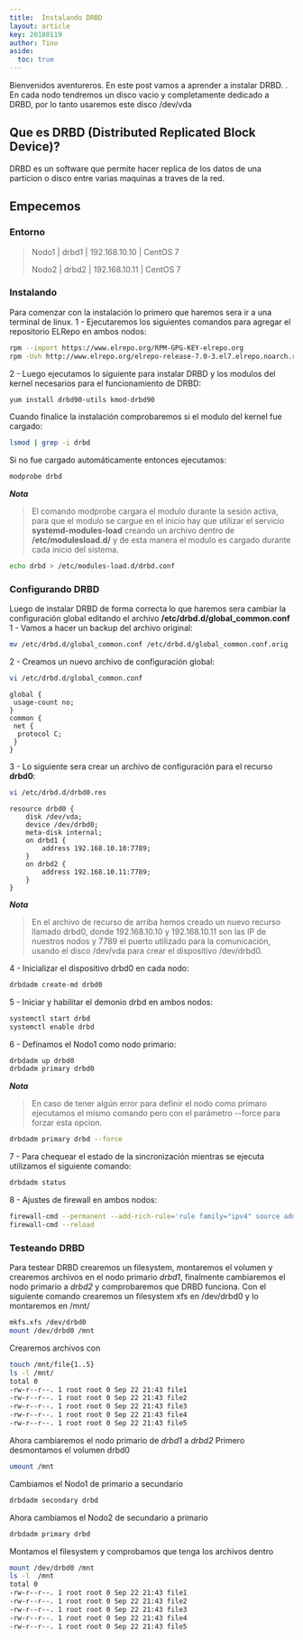 ```yaml
---
title:  Instalando DRBD
layout: article
key: 20180119
author: Tino
aside:
  toc: true
---
```


Bienvenidos aventureros.
En este post vamos a aprender a instalar DRBD. <!-- more -->.
En cada nodo tendremos un disco vacio y completamente dedicado a DRBD, por lo tanto usaremos este disco /dev/vda

## Que es DRBD (Distributed Replicated Block Device)?

DRBD es un software que permite hacer replica de los datos de una particion o disco entre varias maquinas a traves de la red.

## Empecemos
### Entorno
> Nodo1 | drbd1 | 192.168.10.10 | CentOS 7
>
> Nodo2 | drbd2 | 192.168.10.11 | CentOS 7

### Instalando
Para comenzar con la instalación lo primero que haremos sera ir a una terminal de linux.
1 - Ejecutaremos los siguientes comandos para agregar el repositorio ELRepo en ambos nodos:
~~~ bash
rpm --import https://www.elrepo.org/RPM-GPG-KEY-elrepo.org
rpm -Uvh http://www.elrepo.org/elrepo-release-7.0-3.el7.elrepo.noarch.rpm
~~~

2 - Luego ejecutamos lo siguiente para instalar DRBD y los modulos del kernel necesarios para el funcionamiento de DRBD:
~~~ bash
yum install drbd90-utils kmod-drbd90
~~~

Cuando finalice la instalación comprobaremos si el modulo del kernel fue cargado:
~~~ bash
lsmod | grep -i drbd
~~~

Si no fue cargado automáticamente entonces ejecutamos:
~~~ bash
modprobe drbd
~~~

***Nota***
> El comando modprobe cargara el modulo durante la sesión activa, para que el modulo se cargue en el inicio hay que utilizar el servicio **systemd-modules-load** creando un archivo dentro de **/etc/modulesload.d/** y de esta manera el modulo es cargado durante cada inicio del sistema.

~~~ bash
echo drbd > /etc/modules-load.d/drbd.conf
~~~

### Configurando DRBD
Luego de instalar DRBD de forma correcta lo que haremos sera cambiar la configuración global editando el archivo **/etc/drbd.d/global_common.conf**
1 - Vamos a hacer un backup del archivo original:
~~~ bash
mv /etc/drbd.d/global_common.conf /etc/drbd.d/global_common.conf.orig
~~~

2 - Creamos un nuevo archivo de configuración global:
~~~ bash
vi /etc/drbd.d/global_common.conf
~~~
~~~
global {
 usage-count no;
}
common {
 net {
  protocol C;
 }
}
~~~

3 - Lo siguiente sera crear un archivo de configuración para el recurso **drbd0**:
~~~ bash
vi /etc/drbd.d/drbd0.res
~~~
~~~
resource drbd0 {
	disk /dev/vda;
	device /dev/drbd0;
	meta-disk internal;
	on drbd1 {
		address 192.168.10.10:7789;
	}
	on drbd2 {
		address 192.168.10.11:7789;
	}
}
~~~

***Nota***
>  En el archivo de recurso de arriba hemos creado un nuevo recurso llamado drbd0, donde 192.168.10.10 y 192.168.10.11 son las IP de nuestros nodos y 7789 el puerto utilizado para la comunicación, usando el disco /dev/vda para crear el dispositivo /dev/drbd0.

4 - Inicializar el dispositivo drbd0 en cada nodo:

~~~ bash
drbdadm create-md drbd0
~~~

5 - Iniciar y habilitar el demonio drbd en ambos nodos:
~~~ bash
systemctl start drbd
systemctl enable drbd
~~~

6 - Definamos el Nodo1 como nodo primario:
~~~ bash
drbdadm up drbd0
drbdadm primary drbd0
~~~
***Nota***
>  En caso de tener algún error para definir el nodo como primaro ejecutamos el mismo comando pero con el parámetro --force para forzar esta opcion.

~~~ bash
drbdadm primary drbd --force
~~~

7 - Para chequear el estado de la sincronización mientras se ejecuta utilizamos el siguiente comando:
~~~ bash
drbdadm status
~~~

8 - Ajustes de firewall en ambos nodos:
~~~ bash
firewall-cmd --permanent --add-rich-rule='rule family="ipv4" source address="ip_nodo" port port="7789" protocol="tcp" accept'
firewall-cmd --reload
~~~

### Testeando DRBD

Para testear DRBD crearemos un filesystem, montaremos el volumen y crearemos archivos en el nodo primario _drbd1_, finalmente cambiaremos el nodo primario a _drbd2_ y comprobaremos que DRBD funciona.
Con el siguiente comando crearemos un filesystem xfs en /dev/drbd0 y lo montaremos en /mnt/
~~~ bash
mkfs.xfs /dev/drbd0
mount /dev/drbd0 /mnt
~~~

Crearemos archivos con
~~~ bash
touch /mnt/file{1..5}
ls -l /mnt/
total 0
-rw-r--r--. 1 root root 0 Sep 22 21:43 file1
-rw-r--r--. 1 root root 0 Sep 22 21:43 file2
-rw-r--r--. 1 root root 0 Sep 22 21:43 file3
-rw-r--r--. 1 root root 0 Sep 22 21:43 file4
-rw-r--r--. 1 root root 0 Sep 22 21:43 file5
~~~

Ahora cambiaremos el nodo primario de _drbd1_ a _drbd2_
Primero desmontamos el volumen drbd0
~~~ bash
umount /mnt
~~~

Cambiamos el Nodo1 de primario a secundario
~~~ bash
drbdadm secondary drbd
~~~

Ahora cambiamos el Nodo2 de secundario a primario
~~~ bash
drbdadm primary drbd
~~~

Montamos el filesystem y comprobamos que tenga los archivos dentro
~~~ bash
mount /dev/drbd0 /mnt
ls -l  /mnt
total 0
-rw-r--r--. 1 root root 0 Sep 22 21:43 file1
-rw-r--r--. 1 root root 0 Sep 22 21:43 file2
-rw-r--r--. 1 root root 0 Sep 22 21:43 file3
-rw-r--r--. 1 root root 0 Sep 22 21:43 file4
-rw-r--r--. 1 root root 0 Sep 22 21:43 file5
~~~
